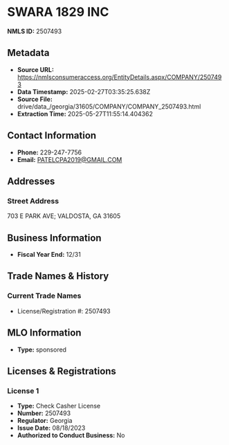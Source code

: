 # SWARA 1829 INC

**NMLS ID:** 2507493

## Metadata
- **Source URL:** https://nmlsconsumeraccess.org/EntityDetails.aspx/COMPANY/2507493
- **Data Timestamp:** 2025-02-27T03:35:25.638Z
- **Source File:** drive/data_/georgia/31605/COMPANY/COMPANY_2507493.html
- **Extraction Time:** 2025-05-27T11:55:14.404362

## Contact Information
- **Phone:** 229-247-7756
- **Email:** PATELCPA2019@GMAIL.COM

## Addresses
### Street Address
703 E PARK AVE; VALDOSTA, GA 31605

## Business Information
- **Fiscal Year End:** 12/31

## Trade Names & History
### Current Trade Names
- License/Registration #: 2507493

## MLO Information
- **Type:** sponsored

## Licenses & Registrations

### License 1
- **Type:** Check Casher License
- **Number:** 2507493
- **Regulator:** Georgia
- **Issue Date:** 08/18/2023
- **Authorized to Conduct Business:** No
